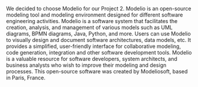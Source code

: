 We decided to choose Modelio for our Project 2. Modelio is an open-source modeling tool and modeling environment designed for different software engineering activities. Modelio is a software system that facilitates the creation, analysis, and management of various models such as UML diagrams, BPMN diagrams, Java, Python, and more. Users can use Modelio to visually design and document software architectures, data models, etc. It provides a simplified, user-friendly interface for collaborative modeling, code generation, integration and other software development tools. Modelio is a valuable resource for software developers, system architects, and business analysts who wish to improve their modeling and design processes. This open-source software was created by Modeliosoft, based in Paris, France.
